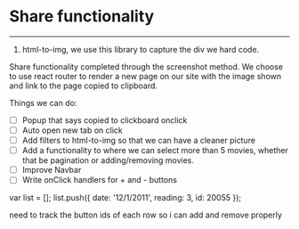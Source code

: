 # Share functionality

---

1. html-to-img, we use this library to capture the div we hard code.

Share functionality completed through the screenshot method. We choose to use react router to render a new page on our site with the image shown and link to the page copied to clipboard.

Things we can do:

- [ ] Popup that says copied to clickboard onclick
- [ ] Auto open new tab on click
- [ ] Add filters to html-to-img so that we can have a cleaner picture
- [ ] Add a functionality to where we can select more than 5 movies, whether that be pagination or adding/removing movies.
- [ ] Improve Navbar
- [ ] Write onClick handlers for + and - buttons

var list = []; list.push({ date: '12/1/2011', reading: 3, id: 20055 });

need to track the button ids of each row so i can add and remove properly
